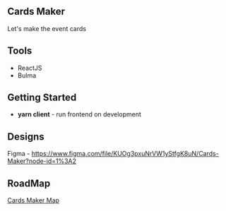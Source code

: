 ## Cards Maker
Let's make the event cards

## Tools
- ReactJS
- Bulma

## Getting Started
- **yarn client** - run frontend on development

## Designs
Figma - https://www.figma.com/file/KUOg3pxuNrVW1yStfgK8uN/Cards-Maker?node-id=1%3A2 

## RoadMap
[Cards Maker Map](https://mm.tt/1476175414?t=P60NyMDd2G)
